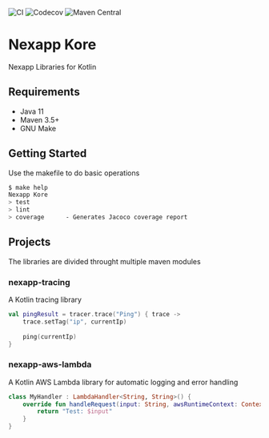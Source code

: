 ![CI](https://github.com/Nexapp/nexapp-kore/workflows/CI/badge.svg)
![Codecov](https://img.shields.io/codecov/c/github/nexapp/nexapp-kore)
![Maven Central](https://img.shields.io/maven-central/v/ca.nexapp/nexapp-kore)

# Nexapp Kore
Nexapp Libraries for Kotlin

## Requirements
* Java 11
* Maven 3.5+
* GNU Make

## Getting Started
Use the makefile to do basic operations
```bash
$ make help
Nexapp Kore
> test
> lint
> coverage      - Generates Jacoco coverage report
```

## Projects
The libraries are divided throught multiple maven modules

### nexapp-tracing
A Kotlin tracing library
```kotlin
val pingResult = tracer.trace("Ping") { trace ->
    trace.setTag("ip", currentIp)
    
    ping(currentIp)
}
```

### nexapp-aws-lambda
A Kotlin AWS Lambda library for automatic logging and error handling
```kotlin
class MyHandler : LambdaHandler<String, String>() {
    override fun handleRequest(input: String, awsRuntimeContext: Context) {
        return "Test: $input"
    }
}
```
